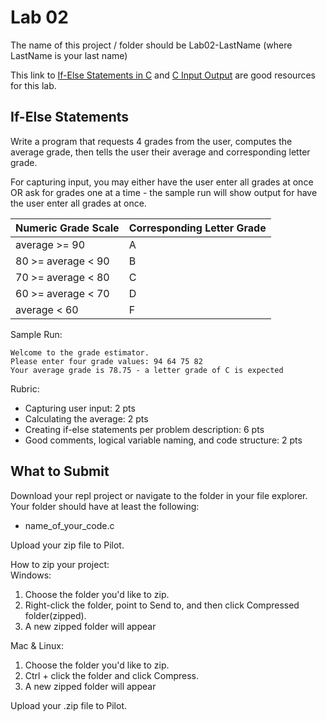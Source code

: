 # Lab 02

The name of this project / folder should be Lab02-LastName (where LastName is your last name)

This link to [If-Else Statements in C](https://www.programiz.com/c-programming/c-if-else-statement) and [C Input Output](https://www.programiz.com/c-programming/c-input-output) are good resources for this lab.

## If-Else Statements

Write a program that requests 4 grades from the user, computes the average grade, then tells the user their average and corresponding letter grade.

For capturing input, you may either have the user enter all grades at once OR ask for grades one at a time - the sample run will show output for have the user enter all grades at once.

| Numeric Grade Scale        | Corresponding Letter Grade                       |
| ---------------------------|--------------------------------------------------|
| average >= 90              | A                                                |
| 80 >= average < 90         | B                                                |
| 70 >= average < 80         | C                                                |
| 60 >= average < 70         | D                                                |
| average < 60               | F                                                |

Sample Run:  
```
Welcome to the grade estimator.  
Please enter four grade values: 94 64 75 82  
Your average grade is 78.75 - a letter grade of C is expected
```

Rubric:
* Capturing user input: 2 pts
* Calculating the average: 2 pts
* Creating if-else statements per problem description: 6 pts
* Good comments, logical variable naming, and code structure: 2 pts

## What to Submit
Download your repl project or navigate to the folder in your file explorer.  
Your folder should have at least the following:  
* name_of_your_code.c  

Upload your zip file to Pilot.

How to zip your project:  
Windows:
1. Choose the folder you'd like to zip.
2. Right-click the folder, point to Send to, and then click Compressed folder(zipped). 
3. A new zipped folder will appear 
 
Mac & Linux:
1. Choose the folder you'd like to zip.
2. Ctrl + click the folder and click Compress. 
3. A new zipped folder will appear 

Upload your .zip file to Pilot.